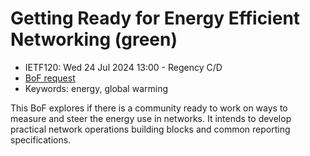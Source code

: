 # Getting Ready for Energy Efficient Networking (green)
* <IETFschedule>IETF120: Wed 24 Jul 2024 13:00 - Regency C/D</IETFschedule>
* [BoF request](https://datatracker.ietf.org/doc/bofreq-palmero-getting-ready-for-energy-efficient-networking-green/)
* Keywords: energy, global warming

This BoF explores if there is a community ready to work on ways to measure and steer the energy use in networks. It intends to develop practical network operations building blocks and common reporting specifications.